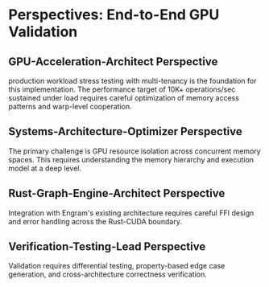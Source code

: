 # Perspectives: End-to-End GPU Validation

## GPU-Acceleration-Architect Perspective

production workload stress testing with multi-tenancy is the foundation for this implementation. The performance target of 10K+ operations/sec sustained under load requires careful optimization of memory access patterns and warp-level cooperation.

## Systems-Architecture-Optimizer Perspective

The primary challenge is GPU resource isolation across concurrent memory spaces. This requires understanding the memory hierarchy and execution model at a deep level.

## Rust-Graph-Engine-Architect Perspective

Integration with Engram's existing architecture requires careful FFI design and error handling across the Rust-CUDA boundary.

## Verification-Testing-Lead Perspective

Validation requires differential testing, property-based edge case generation, and cross-architecture correctness verification.

